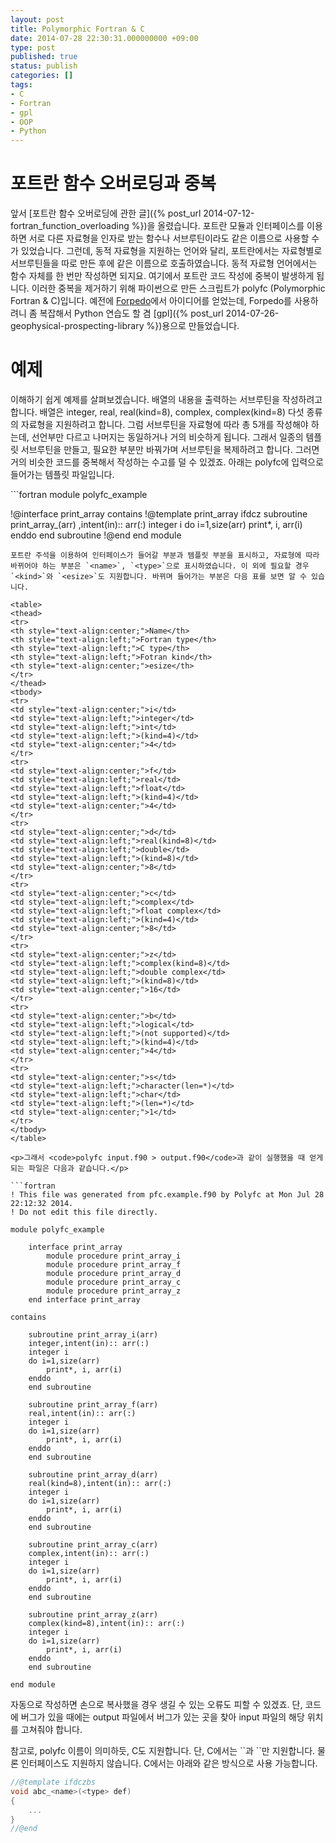 ```yaml
---
layout: post
title: Polymorphic Fortran & C
date: 2014-07-28 22:30:31.000000000 +09:00
type: post
published: true
status: publish
categories: []
tags:
- C
- Fortran
- gpl
- OOP
- Python
---
```

<h1>포트란 함수 오버로딩과 중복</h1>
앞서 [포트란 함수 오버로딩에 관한 글]({% post_url 2014-07-12-fortran_function_overloading %})을 올렸습니다. 포트란 모듈과 인터페이스를 이용하면 서로 다른 자료형을 인자로 받는 함수나 서브루틴이라도 같은 이름으로 사용할 수가 있었습니다. 그런데, 동적 자료형을 지원하는 언어와 달리, 포트란에서는 자료형별로 서브루틴들을 따로 만든 후에 같은 이름으로 호출하였습니다. 동적 자료형 언어에서는 함수 자체를 한 번만 작성하면 되지요. 여기에서 포트란 코드 작성에 중복이 발생하게 됩니다. 이러한 중복을 제거하기 위해 파이썬으로 만든 스크립트가 polyfc (Polymorphic Fortran &amp; C)입니다. 예전에 <a href="https://github.com/drewmccormack/forpedo">Forpedo</a>에서 아이디어를 얻었는데, Forpedo를 사용하려니 좀 복잡해서 Python 연습도 할 겸 [gpl]({% post_url 2014-07-26-geophysical-prospecting-library %})용으로 만들었습니다.
<h1>예제</h1>
<p>이해하기 쉽게 예제를 살펴보겠습니다. 배열의 내용을 출력하는 서브루틴을 작성하려고 합니다. 배열은 integer, real, real(kind=8), complex, complex(kind=8) 다섯 종류의 자료형을 지원하려고 합니다. 그럼 서브루틴을 자료형에 따라 총 5개를 작성해야 하는데, 선언부만 다르고 나머지는 동일하거나 거의 비슷하게 됩니다. 그래서 일종의 템플릿 서브루틴을 만들고, 필요한 부분만 바꿔가며 서브루틴을 복제하려고 합니다. 그러면 거의 비슷한 코드를 중복해서 작성하는 수고를 덜 수 있겠죠. 아래는 polyfc에 입력으로 들어가는 템플릿 파일입니다.</p>
```fortran
module polyfc_example

!@interface print_array
contains
!@template print_array ifdcz
    subroutine print_array_<name>(arr)
    <type>,intent(in):: arr(:)
    integer i
    do i=1,size(arr)
        print*, i, arr(i)
    enddo
    end subroutine
!@end
end module
```
포트란 주석을 이용하여 인터페이스가 들어갈 부분과 템플릿 부분을 표시하고, 자료형에 따라 바뀌어야 하는 부분은 `<name>`, `<type>`으로 표시하였습니다. 이 외에 필요할 경우 `<kind>`와 `<esize>`도 지원합니다. 바뀌며 들어가는 부분은 다음 표를 보면 알 수 있습니다.

<table>
<thead>
<tr>
<th style="text-align:center;">Name</th>
<th style="text-align:left;">Fortran type</th>
<th style="text-align:left;">C type</th>
<th style="text-align:left;">Fotran kind</th>
<th style="text-align:center;">esize</th>
</tr>
</thead>
<tbody>
<tr>
<td style="text-align:center;">i</td>
<td style="text-align:left;">integer</td>
<td style="text-align:left;">int</td>
<td style="text-align:left;">(kind=4)</td>
<td style="text-align:center;">4</td>
</tr>
<tr>
<td style="text-align:center;">f</td>
<td style="text-align:left;">real</td>
<td style="text-align:left;">float</td>
<td style="text-align:left;">(kind=4)</td>
<td style="text-align:center;">4</td>
</tr>
<tr>
<td style="text-align:center;">d</td>
<td style="text-align:left;">real(kind=8)</td>
<td style="text-align:left;">double</td>
<td style="text-align:left;">(kind=8)</td>
<td style="text-align:center;">8</td>
</tr>
<tr>
<td style="text-align:center;">c</td>
<td style="text-align:left;">complex</td>
<td style="text-align:left;">float complex</td>
<td style="text-align:left;">(kind=4)</td>
<td style="text-align:center;">8</td>
</tr>
<tr>
<td style="text-align:center;">z</td>
<td style="text-align:left;">complex(kind=8)</td>
<td style="text-align:left;">double complex</td>
<td style="text-align:left;">(kind=8)</td>
<td style="text-align:center;">16</td>
</tr>
<tr>
<td style="text-align:center;">b</td>
<td style="text-align:left;">logical</td>
<td style="text-align:left;">(not supported)</td>
<td style="text-align:left;">(kind=4)</td>
<td style="text-align:center;">4</td>
</tr>
<tr>
<td style="text-align:center;">s</td>
<td style="text-align:left;">character(len=*)</td>
<td style="text-align:left;">char</td>
<td style="text-align:left;">(len=*)</td>
<td style="text-align:center;">1</td>
</tr>
</tbody>
</table>

<p>그래서 <code>polyfc input.f90 > output.f90</code>과 같이 실행했을 때 얻게 되는 파일은 다음과 같습니다.</p>

```fortran
! This file was generated from pfc.example.f90 by Polyfc at Mon Jul 28 22:12:32 2014.
! Do not edit this file directly.

module polyfc_example

    interface print_array
        module procedure print_array_i
        module procedure print_array_f
        module procedure print_array_d
        module procedure print_array_c
        module procedure print_array_z
    end interface print_array

contains

    subroutine print_array_i(arr)
    integer,intent(in):: arr(:)
    integer i
    do i=1,size(arr)
        print*, i, arr(i)
    enddo
    end subroutine

    subroutine print_array_f(arr)
    real,intent(in):: arr(:)
    integer i
    do i=1,size(arr)
        print*, i, arr(i)
    enddo
    end subroutine

    subroutine print_array_d(arr)
    real(kind=8),intent(in):: arr(:)
    integer i
    do i=1,size(arr)
        print*, i, arr(i)
    enddo
    end subroutine

    subroutine print_array_c(arr)
    complex,intent(in):: arr(:)
    integer i
    do i=1,size(arr)
        print*, i, arr(i)
    enddo
    end subroutine

    subroutine print_array_z(arr)
    complex(kind=8),intent(in):: arr(:)
    integer i
    do i=1,size(arr)
        print*, i, arr(i)
    enddo
    end subroutine

end module
```

<p>자동으로 작성하면 손으로 복사했을 경우 생길 수 있는 오류도 피할 수 있겠죠. 단, 코드에 버그가 있을 때에는 output 파일에서 버그가 있는 곳을 찾아 input 파일의 해당 위치를 고쳐줘야 합니다.</p>
참고로, polyfc 이름이 의미하듯, C도 지원합니다. 단, C에서는 `<name>`과 `<type>`만 지원합니다. 물론 인터페이스도 지원하지 않습니다. C에서는 아래와 같은 방식으로 사용 가능합니다.

```c
//@template ifdczbs
void abc_<name>(<type> def)
{
    ...
}
//@end
```
